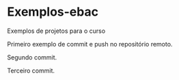 # Exemplos-ebac
Exemplos de projetos para o curso

Primeiro exemplo de commit e push no repositório remoto.

Segundo commit.

Terceiro commit.
